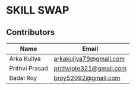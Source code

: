 # SKILL SWAP

## Contributors

| Name | Email |
| --- | --- |
| Arka Kuilya | arkakuilya79@gmail.com |
| Prithvi Prasad | prithvipte321@gmail.com |
| Badal Roy | broy52092@gmail.com |
